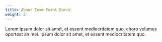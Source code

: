```yaml
---
title: About Team Point Barre
weight: 2
---
```

Lorem ipsum dolor sit amet, et essent mediocritatem quo, choro volumus oporteat an mei. Ipsum dolor sit amet, et essent mediocritatem quo.
